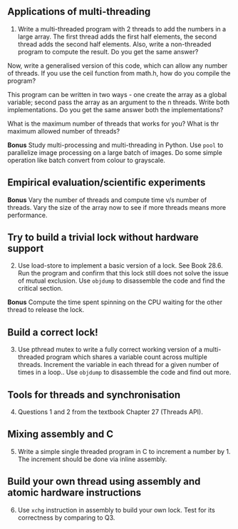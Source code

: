 ## Applications of multi-threading

1. Write a multi-threaded program with 2 threads to add the numbers in a large array. The first thread adds the first half elements, the second thread adds the second half elements. Also, write a non-threaded program to compute the result. Do you get the same answer? 

Now, write a generalised version of this code, which can allow any number of threads. If you use the ceil function from math.h, how do you compile the program?

This program can be written in two ways - one create the array as a global variable; second pass the array as an argument to the n threads. Write both implementations. Do you get the same answer both the implementations?

What is the maximum number of threads that works for you? What is thr maximum allowed number of threads?

**Bonus** Study multi-processing and multi-threading in Python. Use `pool` to parallelize image processing on a large batch of images. Do some simple operation like batch convert from colour to grayscale.


## Empirical evaluation/scientific experiments
**Bonus** Vary the number of threads and compute time v/s number of threads. Vary the size of the array now to see if more threads means more performance.

## Try to build a trivial lock without hardware support
2. Use load-store to implement a basic version of a lock. See Book 28.6. Run the program and confirm that this lock still does not solve the issue of mutual exclusion. Use `objdump` to disassemble the code and find the critical section.

**Bonus** Compute the time spent spinning on the CPU waiting for the other thread to release the lock.

## Build a correct lock!
3. Use pthread mutex to write a fully correct working version of a multi-threaded program which shares a variable count across multiple threads. Increment the variable in each thread for a given number of times in a loop.. Use `objdump` to disassemble the code and find out more.

## Tools for threads and synchronisation
4. Questions 1 and 2 from the textbook Chapter 27 (Threads API).

## Mixing assembly and C
5. Write a simple single threaded program in C to increment a number by 1. The increment should be done via inline assembly.

## Build your own thread using assembly and atomic hardware instructions
6. Use `xchg` instruction in assembly to build your own lock. Test for its correctness by comparing to Q3.


